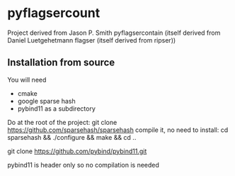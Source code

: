 # pyflagsercount

Project derived from Jason P. Smith pyflagsercontain (itself derived from Daniel Luetgehetmann flagser (itself derived from ripser))


## Installation from source

You will need  
- cmake 
- google sparse hash
- pybind11 as a subdirectory

Do at the root of the project:
git clone https://github.com/sparsehash/sparsehash
compile it, no need to install: 
cd sparsehash && ./configure && make && cd ..

git clone https://github.com/pybind/pybind11.git

pybind11 is header only so no compilation is needed